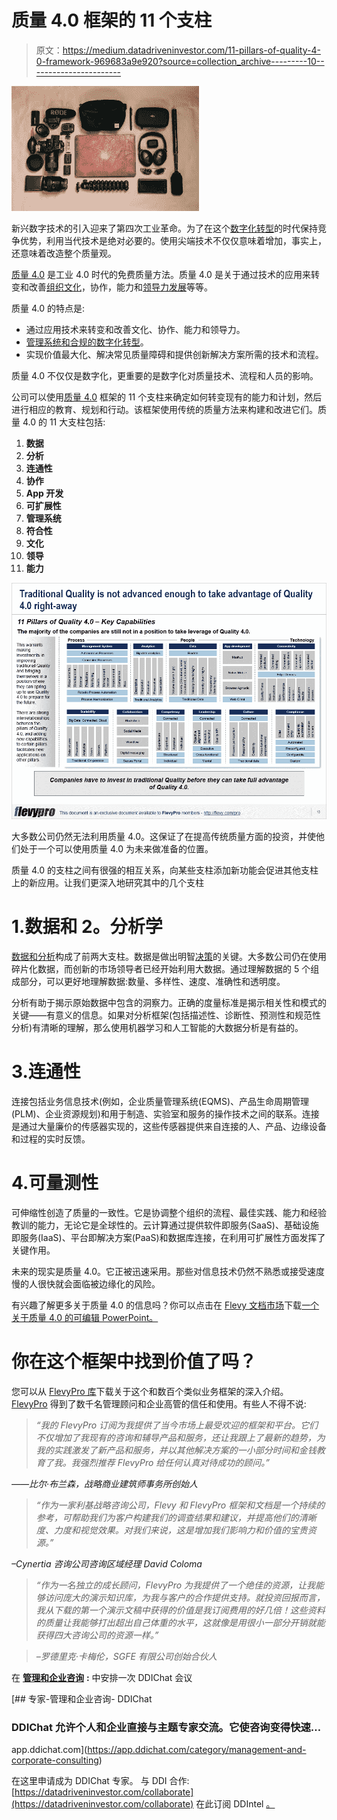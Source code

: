 # 质量 4.0 框架的 11 个支柱

> 原文：<https://medium.datadriveninvestor.com/11-pillars-of-quality-4-0-framework-969683a9e920?source=collection_archive---------10----------------------->

![](img/42fee802fb0649a15c0040598760d90d.png)

新兴数字技术的引入迎来了第四次工业革命。为了在这个[数字化转型](https://flevy.com/digital-transformation)的时代保持竞争优势，利用当代技术是绝对必要的。使用尖端技术不仅仅意味着增加，事实上，还意味着改造整个质量观。

[质量 4.0](https://flevy.com/browse/flevypro/quality-4-0-series-primer-5356) 是工业 4.0 时代的免费质量方法。质量 4.0 是关于通过技术的应用来转变和改善[组织文化](https://flevy.com/browse/stream/culture)，协作，能力和[领导力发展](https://flevy.com/browse/stream/leadership)等等。

质量 4.0 的特点是:

*   通过应用技术来转变和改善文化、协作、能力和领导力。
*   [管理系统和合规的数字化转型](https://flevy.com/digital-transformation)。
*   实现价值最大化、解决常见质量障碍和提供创新解决方案所需的技术和流程。

质量 4.0 不仅仅是数字化，更重要的是数字化对质量技术、流程和人员的影响。

公司可以使用[质量 4.0](https://flevy.com/browse/flevypro/quality-4-0-series-primer-5356) 框架的 11 个支柱来确定如何转变现有的能力和计划，然后进行相应的教育、规划和行动。该框架使用传统的质量方法来构建和改进它们。质量 4.0 的 11 大支柱包括:

1.  **数据**
2.  **分析**
3.  **连通性**
4.  **协作**
5.  **App 开发**
6.  **可扩展性**
7.  **管理系统**
8.  **符合性**
9.  **文化**
10.  **领导**
11.  **能力**

![](img/62d20c221fe9e668bcdaac8d71dcb67f.png)

大多数公司仍然无法利用质量 4.0。这保证了在提高传统质量方面的投资，并使他们处于一个可以使用质量 4.0 为未来做准备的位置。

质量 4.0 的支柱之间有很强的相互关系，向某些支柱添加新功能会促进其他支柱上的新应用。让我们更深入地研究其中的几个支柱

# 1.数据和 2。分析学

[数据和分析](https://flevy.com/business-toolkit/data-and-analytics)构成了前两大支柱。数据是做出明智[决策](https://flevy.com/business-toolkit/decision-making)的关键。大多数公司仍在使用碎片化数据，而创新的市场领导者已经开始利用大数据。通过理解数据的 5 个组成部分，可以更好地理解数据:数量、多样性、速度、准确性和透明度。

分析有助于揭示原始数据中包含的洞察力。正确的度量标准是揭示相关性和模式的关键——有意义的信息。如果对分析框架(包括描述性、诊断性、预测性和规范性分析)有清晰的理解，那么使用机器学习和人工智能的大数据分析是有益的。

# 3.连通性

连接包括业务信息技术(例如，企业质量管理系统(EQMS)、产品生命周期管理(PLM)、企业资源规划)和用于制造、实验室和服务的操作技术之间的联系。连接是通过大量廉价的传感器实现的，这些传感器提供来自连接的人、产品、边缘设备和过程的实时反馈。

# 4.可量测性

可伸缩性创造了质量的一致性。它是协调整个组织的流程、最佳实践、能力和经验教训的能力，无论它是全球性的。云计算通过提供软件即服务(SaaS)、基础设施即服务(IaaS)、平台即解决方案(PaaS)和数据库连接，在利用可扩展性方面发挥了关键作用。

未来的现实是质量 4.0。它正被迅速采用。那些对信息技术仍然不熟悉或接受速度慢的人很快就会面临被边缘化的风险。

有兴趣了解更多关于质量 4.0 的信息吗？你可以点击在 [Flevy 文档市场](https://flevy.com/browse)下载[一个关于质量 4.0 的可编辑 PowerPoint。](https://flevy.com/browse/flevypro/quality-4-0-series-primer-5356)

# 你在这个框架中找到价值了吗？

您可以从 [FlevyPro 库](https://flevy.com/pro/library)下载关于这个和数百个类似业务框架的深入介绍。 [FlevyPro](https://flevy.com/pro) 得到了数千名管理顾问和企业高管的信任和使用。有些人不得不说:

> *“我的 FlevyPro 订阅为我提供了当今市场上最受欢迎的框架和平台。它们不仅增加了我现有的咨询和辅导产品和服务，还让我跟上了最新的趋势，为我的实践激发了新产品和服务，并以其他解决方案的一小部分时间和金钱教育了我。我强烈推荐 FlevyPro 给任何认真对待成功的顾问。”*

*——比尔·布兰森，战略商业建筑师事务所创始人*

> *“作为一家利基战略咨询公司，Flevy 和 FlevyPro 框架和文档是一个持续的参考，可帮助我们为客户构建我们的调查结果和建议，并提高他们的清晰度、力度和视觉效果。对我们来说，这是增加我们影响力和价值的宝贵资源。”*

*–Cynertia 咨询公司咨询区域经理 David Coloma*

> *“作为一名独立的成长顾问，FlevyPro 为我提供了一个绝佳的资源，让我能够访问庞大的演示知识库，为我与客户的合作提供支持。就投资回报而言，我从下载的第一个演示文稿中获得的价值是我订阅费用的好几倍！这些资料的质量让我能够打出超出自己体重的水平，这就像是用很小一部分开销就能获得四大咨询公司的资源一样。”*

> *–罗德里克·卡梅伦，SGFE 有限公司创始合伙人*

在 [**管理和企业咨询**](https://app.ddichat.com/category/management-and-corporate-consulting) **:** 中安排一次 DDIChat 会议

[](https://app.ddichat.com/category/management-and-corporate-consulting) [## 专家-管理和企业咨询- DDIChat

### DDIChat 允许个人和企业直接与主题专家交流。它使咨询变得快速…

app.ddichat.com](https://app.ddichat.com/category/management-and-corporate-consulting) 

在这里申请成为 DDIChat 专家。
与 DDI 合作:[https://datadriveninvestor.com/collaborate](https://datadriveninvestor.com/collaborate)
在此订阅 DDIntel [。](https://ddintel.datadriveninvestor.com/)